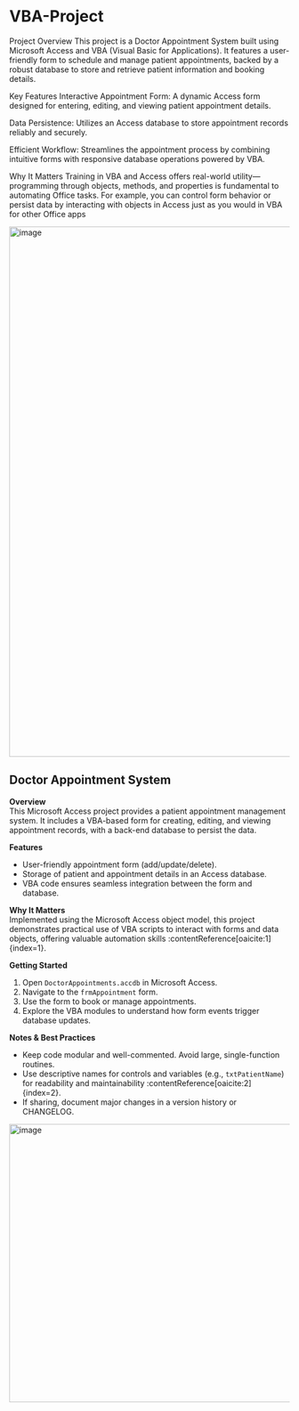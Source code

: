 # VBA-Project
Project Overview
This project is a Doctor Appointment System built using Microsoft Access and VBA (Visual Basic for Applications). It features a user-friendly form to schedule and manage patient appointments, backed by a robust database to store and retrieve patient information and booking details.

Key Features
Interactive Appointment Form: A dynamic Access form designed for entering, editing, and viewing patient appointment details.

Data Persistence: Utilizes an Access database to store appointment records reliably and securely.

Efficient Workflow: Streamlines the appointment process by combining intuitive forms with responsive database operations powered by VBA.

Why It Matters
Training in VBA and Access offers real-world utility—programming through objects, methods, and properties is fundamental to automating Office tasks. For example, you can control form behavior or persist data by interacting with objects in Access just as you would in VBA for other Office apps 

<img width="773" height="953" alt="image" src="https://github.com/user-attachments/assets/ab32660d-3dee-4e0a-81ea-5c17e96205a9" />


## Doctor Appointment System

**Overview**  
This Microsoft Access project provides a patient appointment management system. It includes a VBA-based form for creating, editing, and viewing appointment records, with a back-end database to persist the data.

**Features**  
- User-friendly appointment form (add/update/delete).  
- Storage of patient and appointment details in an Access database.  
- VBA code ensures seamless integration between the form and database.

**Why It Matters**  
Implemented using the Microsoft Access object model, this project demonstrates practical use of VBA scripts to interact with forms and data objects, offering valuable automation skills :contentReference[oaicite:1]{index=1}.

**Getting Started**  
1. Open `DoctorAppointments.accdb` in Microsoft Access.  
3. Navigate to the `frmAppointment` form.  
4. Use the form to book or manage appointments.  
5. Explore the VBA modules to understand how form events trigger database updates.

**Notes & Best Practices**  
- Keep code modular and well-commented. Avoid large, single-function routines.  
- Use descriptive names for controls and variables (e.g., `txtPatientName`) for readability and maintainability :contentReference[oaicite:2]{index=2}.  
- If sharing, document major changes in a version history or CHANGELOG.


<img width="750" height="500" alt="image" src="https://github.com/user-attachments/assets/caba0354-3903-4da2-83f0-ea4bcf66fb4c" />

